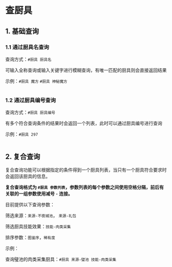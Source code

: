 # 查厨具

## 1. 基础查询

### 1.1 通过厨具名查询

查询方式：`#厨具 厨具名`

可输入全称查询或输入关键字进行模糊查询，有唯一匹配的厨具则会直接返回结果

示例：`#厨具 魔方` `#厨具 神秘魔方`

![]()

### 1.2 通过厨具编号查询

查询方式：`#厨具 厨具编号`

有多个符合查询条件的结果时会返回一个列表，此时可以通过厨具编号进行查询

示例：`#厨具 297`

![]()

## 2. 复合查询

复合查询功能可以根据指定的条件得到一个厨具列表，当只有一个厨具符合要求时会返回该厨具的信息。

**复合查询格式为 `#厨具 参数列表`，参数列表的每个参数之间使用空格分隔，前后有关联的一组参数使用减号 `-` 连接。**

目前提供以下查询参数：

筛选来源：`来源-不夜城池`， `来源-礼包`

筛选厨具技能效果：`技能-肉类采集`

排序参数：`图鉴序`，`稀有度`

示例：

查询璧池的肉类采集厨具：`#厨具 来源-璧池 技能-肉类采集`

![]()


